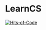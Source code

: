 # LearnCS

[![Hits-of-Code](https://hitsofcode.com/github/linusjf/LearnCS?branch=main)](https://hitsofcode.com/github/linusjf/LearnCS/view?branch=main)
